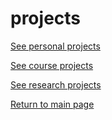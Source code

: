 # projects
[See personal projects](/projects/LBL.md)

[See course projects](/projects/courseprojects.md)

[See research projects](/projects/researchprojects.md)

[Return to main page](reynolds/README.md)

